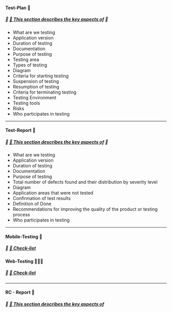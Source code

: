 <!--start-->

#### Test-Plan 📂
##### 🔗 [📝 This section describes the key aspects of](https://docs.google.com/spreadsheets/d/1NTjW0Sl9ukbcvvZhdIE2p_zNyJ42c0YtwewWOnAugTg/edit?usp=sharing) 🤔 

- What are we testing  
- Application version 
- Duration of testing 
- Documentation 
- Purpose of testing 
- Testing area
- Types of testing 
- Diagram
- Criteria for starting testing
- Suspension of testing
- Resumption of testing
- Criteria for terminating testing
- Testing Environment
- Testing tools
- Risks
- Who participates in testing
___
#### Test-Report 📂
##### 🔗 [📝 This section describes the key aspects of](https://docs.google.com/spreadsheets/d/1BfuH5Yn_lFP2GPBNRXsB8DovzXxzsRP9lFgRBx2U6oY/edit?usp=sharing) 🤔 

- What are we testing 
- Application version
- Duration of testing 
- Documentation 
- Purpose of testing 
- Total number of defects found and their distribution by severity level
- Diagram
- Application areas that were not tested
- Confirmation of test results
- Definition of Done
- Recommendations for improving the quality of the product or testing process
- Who participates in testing
___
#### Mobile-Testing 📱
##### 🔗 [📝 Check-list ](https://docs.google.com/spreadsheets/d/1yhB8HksJ7R_jeRW0aecpZder9etwEuQv/edit?usp=sharing&ouid=104885401957688092610&rtpof=true&sd=true) 

#### Web-Testing 👨🏻‍💻
##### 🔗 [📝 Check-list ](https://docs.google.com/spreadsheets/d/12JLBlhNU3BR946wd-KP95WfwfU5OKFaEwNzPKALr4tY/edit?usp=sharing) 
___
#### RC - Report 🚀
##### 🔗 [📝 This section describes the key aspects of ](https://docs.google.com/spreadsheets/d/1fuLL0bSw3UNp9unHDV4ZZ5rk44DNXIhS9kMivpjI-hA/edit?usp=sharing) 

<!--end-->
